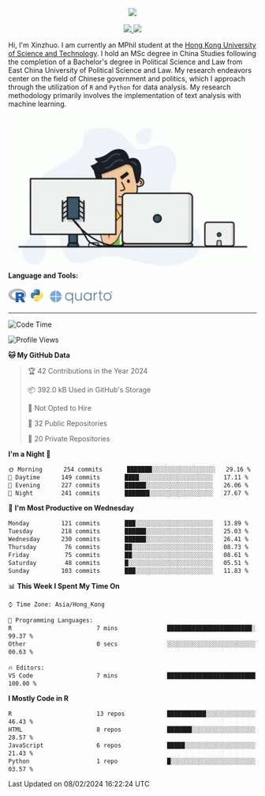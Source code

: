 <div align='center'>
<img src='https://readme-typing-svg.herokuapp.com?font=Lora&color=4d3900&center=true&lines=HKUST+Mphil+in+SOSC;Focus+on+China;Code+for+PoliSci'/>
</div>

<p align='center'>
 <a href
='https://www.linkedin.com/in/xinzhuo-huang-5161011ba/' target='_blank'>
        <img src='https://img.shields.io/badge/linkedin%20-%230077B5.svg?&style=for-the-badge&logo=linkedin&logoColor=white'/>
    </a>
 <a href='https://twitter.com/HsinchoH' target='_blank'>
        <img src='https://img.shields.io/badge/Twitter-1DA1F2?style=for-the-badge&logo=twitter&logoColor=white'/>
    </a>
    </p>
    
Hi, I'm Xinzhuo. I am currently an MPhil student at the [Hong Kong University of Science and Technology](https://sosc.hkust.edu.hk/node/613). I hold an MSc degree in China Studies following the completion of a Bachelor's degree in Political Science and Law from East China University of Political Science and Law. My research endeavors center on the field of Chinese government and politics, which I approach through the utilization of `R` and `Python` for data analysis. My research methodology primarily involves the implementation of text analysis with machine learning.




<img align='right' src="https://github.com/xinzhuohkust/xinzhuohkust/blob/main/programmer.gif" width="590">



**Language and Tools:**  

<code><img height="36" src="https://raw.githubusercontent.com/github/explore/80688e429a7d4ef2fca1e82350fe8e3517d3494d/topics/r/r.png"></code>
<code><img height="36" src="https://raw.githubusercontent.com/github/explore/80688e429a7d4ef2fca1e82350fe8e3517d3494d/topics/python/python.png"></code>
<code><img height="32" src="https://github.com/quarto-dev/quarto-r/blob/main/man/figures/quarto.png"></code>

---
<!--START_SECTION:waka-->
![Code Time](http://img.shields.io/badge/Code%20Time-1%2C386%20hrs%2049%20mins-blue)

![Profile Views](http://img.shields.io/badge/Profile%20Views-3-blue)

**🐱 My GitHub Data** 

> 🏆 42 Contributions in the Year 2024
 > 
> 📦 392.0 kB Used in GitHub's Storage 
 > 
> 🚫 Not Opted to Hire
 > 
> 📜 32 Public Repositories 
 > 
> 🔑 20 Private Repositories  
 > 
**I'm a Night 🦉** 

```text
🌞 Morning      254 commits       ███████░░░░░░░░░░░░░░░░░░   29.16 % 
🌆 Daytime      149 commits       ████░░░░░░░░░░░░░░░░░░░░░   17.11 % 
🌃 Evening      227 commits       ██████░░░░░░░░░░░░░░░░░░░   26.06 % 
🌙 Night        241 commits       ███████░░░░░░░░░░░░░░░░░░   27.67 % 

```
📅 **I'm Most Productive on Wednesday** 

```text
Monday         121 commits       ███░░░░░░░░░░░░░░░░░░░░░░   13.89 % 
Tuesday        218 commits       ██████░░░░░░░░░░░░░░░░░░░   25.03 % 
Wednesday      230 commits       ██████░░░░░░░░░░░░░░░░░░░   26.41 % 
Thursday        76 commits       ██░░░░░░░░░░░░░░░░░░░░░░░   08.73 % 
Friday          75 commits       ██░░░░░░░░░░░░░░░░░░░░░░░   08.61 % 
Saturday        48 commits       █░░░░░░░░░░░░░░░░░░░░░░░░   05.51 % 
Sunday         103 commits       ███░░░░░░░░░░░░░░░░░░░░░░   11.83 % 

```


📊 **This Week I Spent My Time On** 

```text
⌚︎ Time Zone: Asia/Hong_Kong

💬 Programming Languages: 
R                        7 mins              ████████████████████████░   99.37 % 
Other                    0 secs              ░░░░░░░░░░░░░░░░░░░░░░░░░   00.63 % 

🔥 Editors: 
VS Code                  7 mins              █████████████████████████   100.00 % 

```

**I Mostly Code in R** 

```text
R                        13 repos            ███████████░░░░░░░░░░░░░░   46.43 % 
HTML                     8 repos             ███████░░░░░░░░░░░░░░░░░░   28.57 % 
JavaScript               6 repos             █████░░░░░░░░░░░░░░░░░░░░   21.43 % 
Python                   1 repo              █░░░░░░░░░░░░░░░░░░░░░░░░   03.57 % 

```



 Last Updated on 08/02/2024 16:22:24 UTC
<!--END_SECTION:waka-->
    
    
    
    
    
    
    
    
